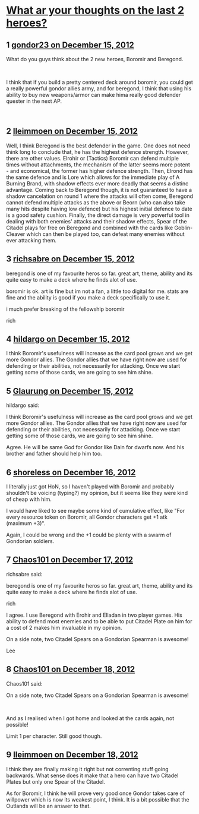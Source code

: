 # [What ar your thoughts on the last 2 heroes?](https://community.fantasyflightgames.com/topic/75626-what-ar-your-thoughts-on-the-last-2-heroes/)

## 1 [gondor23 on December 15, 2012](https://community.fantasyflightgames.com/topic/75626-what-ar-your-thoughts-on-the-last-2-heroes/?do=findComment&comment=734234)

What do you guys think about the 2 new heroes, Boromir and Beregond.

 

I think that if you build a pretty centered deck around boromir, you could get a really powerful gondor allies army, and for beregond, I think that using his ability to buy new weapons/armor can make hima really good defender quester in the next AP.

 

## 2 [lleimmoen on December 15, 2012](https://community.fantasyflightgames.com/topic/75626-what-ar-your-thoughts-on-the-last-2-heroes/?do=findComment&comment=734258)

Well, I think Beregond is the best defender in the game. One does not need think long to conclude that, he has the highest defence strength. However, there are other values. Elrohir or (Tactics) Boromir can defend multiple times without attachments, the mechanism of the latter seems more potent - and economical, the former has higher defence strength. Then, Elrond has the same defence and is Lore which allows for the immediate play of A Burning Brand, with shadow effects ever more deadly that seems a distinc advantage. Coming back to Beregond though, it is not guaranteed to have a shadow cancelation on round 1 where the attacks will often come, Beregond cannot defend multiple attacks as the above or Beorn (who can also take many hits despite having low defence) but his highest initial defence to date is a good safety cushion. Finally, the direct damage is very powerful tool in dealing with both enemies' attacks and their shadow effects, Spear of the Citadel plays for free on Beregond and combined with the cards like Goblin-Cleaver which can then be played too, can defeat many enemies without ever attacking them.

## 3 [richsabre on December 15, 2012](https://community.fantasyflightgames.com/topic/75626-what-ar-your-thoughts-on-the-last-2-heroes/?do=findComment&comment=734296)

beregond is one of my favourite heros so far. great art, theme, ability and its quite easy to make a deck where he finds alot of use.

boromir is ok. art is fine but im not a fan, a little too digital for me. stats are fine and the ability is good if you make a deck specifically to use it.

i much prefer breaking of the fellowship boromir

rich

## 4 [hildargo on December 15, 2012](https://community.fantasyflightgames.com/topic/75626-what-ar-your-thoughts-on-the-last-2-heroes/?do=findComment&comment=734361)

I think Boromir's usefulness will increase as the card pool grows and we get more Gondor allies. The Gondor allies that we have right now are used for defending or their abilities, not necessarily for attacking. Once we start getting some of those cards, we are going to see him shine.

## 5 [Glaurung on December 15, 2012](https://community.fantasyflightgames.com/topic/75626-what-ar-your-thoughts-on-the-last-2-heroes/?do=findComment&comment=734379)

hildargo said:

I think Boromir's usefulness will increase as the card pool grows and we get more Gondor allies. The Gondor allies that we have right now are used for defending or their abilities, not necessarily for attacking. Once we start getting some of those cards, we are going to see him shine.



Agree. He will be same God for Gondor like Dain for dwarfs now. And his brother and father should help him too.

## 6 [shoreless on December 16, 2012](https://community.fantasyflightgames.com/topic/75626-what-ar-your-thoughts-on-the-last-2-heroes/?do=findComment&comment=734825)

I literally just got HoN, so I haven't played with Boromir and probably shouldn't be voicing (typing?) my opinion, but it seems like they were kind of cheap with him.

I would have liked to see maybe some kind of cumulative effect, like "For every resource token on Boromir, all Gondor characters get +1 atk (maximum +3)". 

Again, I could be wrong and the +1 could be plenty with a swarm of Gondorian soldiers.

## 7 [Chaos101 on December 17, 2012](https://community.fantasyflightgames.com/topic/75626-what-ar-your-thoughts-on-the-last-2-heroes/?do=findComment&comment=735064)

richsabre said:

beregond is one of my favourite heros so far. great art, theme, ability and its quite easy to make a deck where he finds alot of use.

rich



I agree. I use Beregond with Erohir and Elladan in two player games. His ability to defend most enemies and to be able to put Citadel Plate on him for a cost of 2 makes him invaluable in my opinion.

On a side note, two Citadel Spears on a Gondorian Spearman is awesome!

Lee

## 8 [Chaos101 on December 18, 2012](https://community.fantasyflightgames.com/topic/75626-what-ar-your-thoughts-on-the-last-2-heroes/?do=findComment&comment=735637)

Chaos101 said:

On a side note, two Citadel Spears on a Gondorian Spearman is awesome!



 

And as I realised when I got home and looked at the cards again, not possible!

Limit 1 per character. Still good though.

## 9 [lleimmoen on December 18, 2012](https://community.fantasyflightgames.com/topic/75626-what-ar-your-thoughts-on-the-last-2-heroes/?do=findComment&comment=735756)

I think they are finally making it right but not correnting stuff going backwards. What sense does it make that a hero can have two Citadel Plates but only one Spear of the Citadel.

As for Boromir, I think he will prove very good once Gondor takes care of willpower which is now its weakest point, I think. It is a bit possible that the Outlands will be an answer to that.

